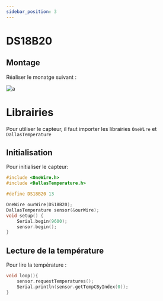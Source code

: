 ```yaml
---
sidebar_position: 3
---
```


# DS18B20

## Montage

Réaliser le monatge suivant :

![a](../../assets/DS18B20.png)

# Librairies

Pour utiliser le capteur, il faut importer les librairies `OneWire` et `DallasTemperature`

## Initialisation

Pour initialiser le capteur:

```c
#include <OneWire.h>
#include <DallasTemperature.h>

#define DS18B20 13

OneWire ourWire(DS18B20);
DallasTemperature sensor(&ourWire);
void setup() {
    Serial.begin(9600);
    sensor.begin();
}
```

## Lecture de la température

Pour lire la température :

```c
void loop(){
    sensor.requestTemperatures();
    Serial.println(sensor.getTempCByIndex(0));
}
```